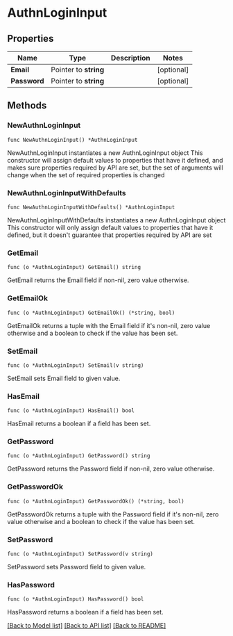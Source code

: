 # AuthnLoginInput

## Properties

Name | Type | Description | Notes
------------ | ------------- | ------------- | -------------
**Email** | Pointer to **string** |  | [optional] 
**Password** | Pointer to **string** |  | [optional] 

## Methods

### NewAuthnLoginInput

`func NewAuthnLoginInput() *AuthnLoginInput`

NewAuthnLoginInput instantiates a new AuthnLoginInput object
This constructor will assign default values to properties that have it defined,
and makes sure properties required by API are set, but the set of arguments
will change when the set of required properties is changed

### NewAuthnLoginInputWithDefaults

`func NewAuthnLoginInputWithDefaults() *AuthnLoginInput`

NewAuthnLoginInputWithDefaults instantiates a new AuthnLoginInput object
This constructor will only assign default values to properties that have it defined,
but it doesn't guarantee that properties required by API are set

### GetEmail

`func (o *AuthnLoginInput) GetEmail() string`

GetEmail returns the Email field if non-nil, zero value otherwise.

### GetEmailOk

`func (o *AuthnLoginInput) GetEmailOk() (*string, bool)`

GetEmailOk returns a tuple with the Email field if it's non-nil, zero value otherwise
and a boolean to check if the value has been set.

### SetEmail

`func (o *AuthnLoginInput) SetEmail(v string)`

SetEmail sets Email field to given value.

### HasEmail

`func (o *AuthnLoginInput) HasEmail() bool`

HasEmail returns a boolean if a field has been set.

### GetPassword

`func (o *AuthnLoginInput) GetPassword() string`

GetPassword returns the Password field if non-nil, zero value otherwise.

### GetPasswordOk

`func (o *AuthnLoginInput) GetPasswordOk() (*string, bool)`

GetPasswordOk returns a tuple with the Password field if it's non-nil, zero value otherwise
and a boolean to check if the value has been set.

### SetPassword

`func (o *AuthnLoginInput) SetPassword(v string)`

SetPassword sets Password field to given value.

### HasPassword

`func (o *AuthnLoginInput) HasPassword() bool`

HasPassword returns a boolean if a field has been set.


[[Back to Model list]](../README.md#documentation-for-models) [[Back to API list]](../README.md#documentation-for-api-endpoints) [[Back to README]](../README.md)


